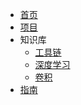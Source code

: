 <!-- docs/_sidebar.md -->

* [首页](README)
* [项目](intro)
* 知识库
    * [工具链](knowledge/toolchain.md)
    * [深度学习](knowledge/deep_learning.md)
    * [卷积](knowledge/convolution.md)
* [指南](guide)
